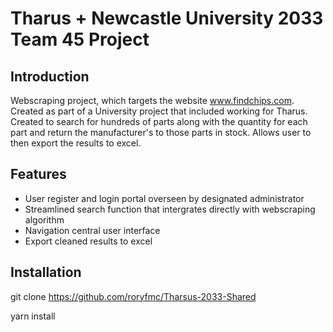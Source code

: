# Tharus + Newcastle University 2033 Team 45 Project #
## Introduction ##
Webscraping project, which targets the website www.findchips.com. Created as part of a University project that included working for Tharus. Created to search for hundreds of parts along with the quantity for each part and return the manufacturer's to those parts in stock. Allows user to then export the results to excel. 

## Features ##
* User register and login portal overseen by designated administrator
* Streamlined search function that intergrates directly with webscraping algorithm
* Navigation central user interface
* Export cleaned results to excel

## Installation ## 
git clone https://github.com/roryfmc/Tharsus-2033-Shared

yarn install 
